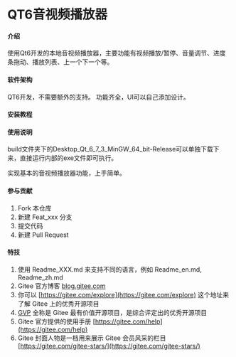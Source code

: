 # QT6音视频播放器

#### 介绍
使用Qt6开发的本地音视频播放器，主要功能有视频播放/暂停、音量调节、进度条拖动、播放列表、上一个下一个等。

#### 软件架构
QT6开发，不需要额外的支持。
功能齐全，UI可以自己添加设计。

#### 安装教程



#### 使用说明
build文件夹下的Desktop_Qt_6_7_3_MinGW_64_bit-Release可以单独下载下来，直接运行内部的exe文件即可执行。

实现基本的音视频播放器功能，上手简单。

#### 参与贡献

1.  Fork 本仓库
2.  新建 Feat_xxx 分支
3.  提交代码
4.  新建 Pull Request


#### 特技

1.  使用 Readme\_XXX.md 来支持不同的语言，例如 Readme\_en.md, Readme\_zh.md
2.  Gitee 官方博客 [blog.gitee.com](https://blog.gitee.com)
3.  你可以 [https://gitee.com/explore](https://gitee.com/explore) 这个地址来了解 Gitee 上的优秀开源项目
4.  [GVP](https://gitee.com/gvp) 全称是 Gitee 最有价值开源项目，是综合评定出的优秀开源项目
5.  Gitee 官方提供的使用手册 [https://gitee.com/help](https://gitee.com/help)
6.  Gitee 封面人物是一档用来展示 Gitee 会员风采的栏目 [https://gitee.com/gitee-stars/](https://gitee.com/gitee-stars/)
